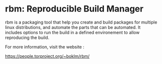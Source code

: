 rbm: Reproducible Build Manager
===============================

rbm is a packaging tool that help you create and build packages for
multiple linux distributions, and automate the parts that can be
automated. It includes options to run the build in a defined environement
to allow reproducing the build.

For more information, visit the website :

  https://people.torproject.org/~boklm/rbm/

